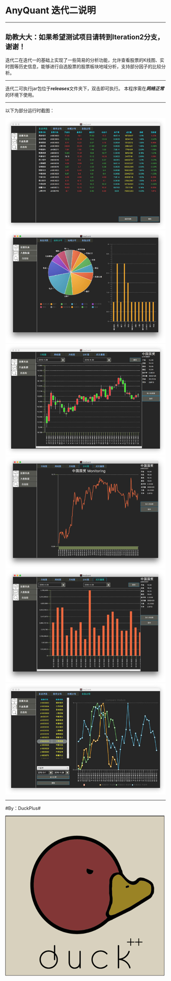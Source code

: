 # AnyQuant 迭代二说明

----------
**助教大大：如果希望测试项目请转到Iteration2分支，谢谢！**
----------
  迭代二在迭代一的基础上实现了一些简易的分析功能，允许查看股票的K线图、实时图等历史信息，能够进行自选股票的股票板块地域分析，支持部分因子的比较分析。



----------


  迭代二可执行jar包位于***releases***文件夹下，双击即可执行。
本程序需在***网络正常***的环境下使用。


----------
以下为部分运行时截图：


![股票列表信息查看][1]
![板块分布图][2]
![日线图][3]
![实时图][4]
![成交量图][5]
![因子比较图][6]


----------
#By：DuckPlus#

![](ScreenShots/icon.jpg)

  [1]: ScreenShots/StockList.jpg
  [2]: ScreenShots/BoardDistribution.jpg
  [3]: ScreenShots/KLine.jpg
  [4]: ScreenShots/TimeSharing.jpg
  [5]: ScreenShots/turnoverChart.jpg
  [6]: ScreenShots/OptionCompare.jpg
